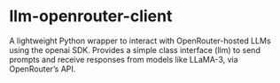 # llm-openrouter-client
A lightweight Python wrapper to interact with OpenRouter-hosted LLMs using the openai SDK. Provides a simple class interface (llm) to send prompts and receive responses from models like LLaMA-3, via OpenRouter’s API.
